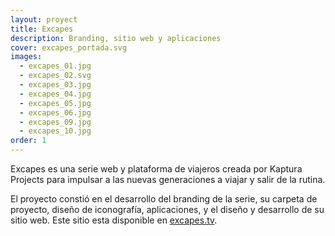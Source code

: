 ```yaml
---
layout: proyect
title: Excapes
description: Branding, sitio web y aplicaciones
cover: excapes_portada.svg
images:
  - excapes_01.jpg
  - excapes_02.svg
  - excapes_03.jpg
  - excapes_04.jpg
  - excapes_05.jpg
  - excapes_06.jpg
  - excapes_09.jpg
  - excapes_10.jpg
order: 1
---
```


Excapes es una serie web y plataforma de viajeros creada por Kaptura Projects para impulsar a las nuevas generaciones a viajar y salir de la rutina.

El proyecto constió en el desarrollo del branding de la serie, su carpeta de proyecto, diseño de iconografía, aplicaciones, y el diseño y desarrollo de su sitio web. Este sitio esta disponible en [excapes.tv](https://excapes.tv/).
